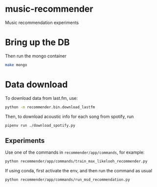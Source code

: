 # music-recommender
Music recommendation experiments


# Bring up the DB

Then run the  mongo container

```sh
make mongo
```

# Data download

To download data from last.fm, use:

```sh
python -m recommender.bin.download_lastfm
```

Then, to download acoustic info for each song from spotify, run

```sh
pipenv run ./download_spotify.py
```

## Experiments

Use one of the commands in `recommender/app/commands`, for example:

```sh
python recommender/app/commands/train_max_likelooh_recommender.py
```

If using conda, first activate the env, and then run the command as usual

```sh
python recommender/app/commands/run_msd_recommendation.py
```